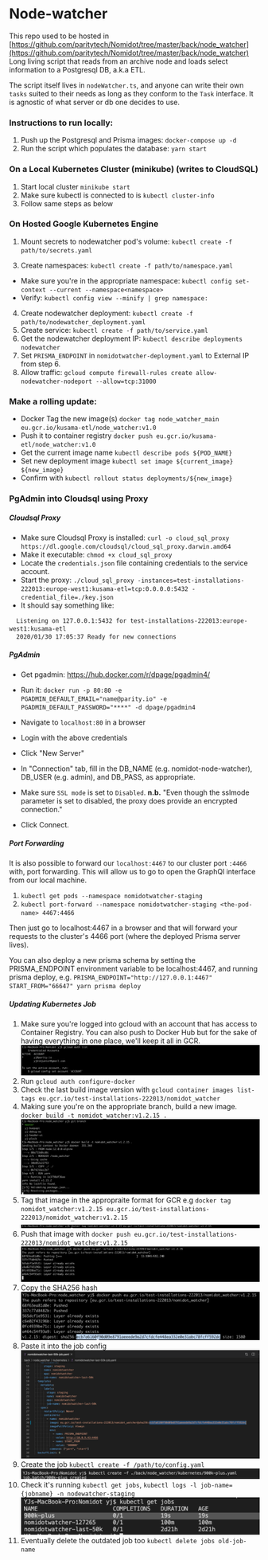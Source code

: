 # Node-watcher
This repo used to be hosted in [https://github.com/paritytech/Nomidot/tree/master/back/node_watcher](https://github.com/paritytech/Nomidot/tree/master/back/node_watcher)
Long living script that reads from an archive node and loads select information to a Postgresql DB, a.k.a ETL.

The script itself lives in `nodeWatcher.ts`, and anyone can write their own `tasks` suited to their needs as long as they conform to the `Task` interface. It is agnostic of what server or db one decides to use.

### Instructions to run locally:
1. Push up the Postgresql and Prisma images: `docker-compose up -d`
2. Run the script which populates the database: `yarn start`

### On a Local Kubernetes Cluster (minikube) (writes to CloudSQL)
1. Start local cluster `minikube start`
2. Make sure kubectl is connected to is `kubectl cluster-info`
3. Follow same steps as below

### On Hosted Google Kubernetes Engine
1. Mount secrets to nodewatcher pod's volume: `kubectl create -f path/to/secrets.yaml`
<!-- 2. Mount configmaps to cluster: `kubectl create -f path/to/configmaps.yaml` -->
3. Create namespaces: `kubectl create -f path/to/namespace.yaml`
  - Make sure you're in the appropriate namespace: `kubectl config set-context --current --namespace<namespace>`
  - Verify: `kubectl config view --minify | grep namespace:`
4. Create nodewatcher deployment: `kubectl create -f path/to/nodewatcher_deployment.yaml`
5. Create service: `kubectl create -f path/to/service.yaml`
6. Get the nodewatcher deployment IP: `kubectl describe deployments nodewatcher` 
7. Set `PRISMA_ENDPOINT` in `nomidotwatcher-deployment.yaml` to External IP from step 6.
8. Allow traffic: `gcloud compute firewall-rules create allow-nodewatcher-nodeport --allow=tcp:31000`

### Make a rolling update:
  - Docker Tag the new image(s) `docker tag node_watcher_main eu.gcr.io/kusama-etl/node_watcher:v1.0`
  - Push it to container registry `docker push eu.gcr.io/kusama-etl/node_watcher:v1.0`
  - Get the current image name `kubectl describe pods ${POD_NAME}`
  - Set new deployment image `kubectl set image ${current_image} ${new_image}`
  - Confirm with `kubectl rollout status deployments/${new_image}`

### PgAdmin into Cloudsql using Proxy

##### Cloudsql Proxy
  - Make sure Cloudsql Proxy is installed: `curl -o cloud_sql_proxy https://dl.google.com/cloudsql/cloud_sql_proxy.darwin.amd64`
  - Make it executable: `chmod +x cloud_sql_proxy`
  - Locate the `credentials.json` file containing credentials to the service account.
  - Start the proxy: `./cloud_sql_proxy -instances=test-installations-222013:europe-west1:kusama-etl=tcp:0.0.0.0:5432 -credential_file=./key.json`
  - It should say something like:
  ```
    Listening on 127.0.0.1:5432 for test-installations-222013:europe-west1:kusama-etl
    2020/01/30 17:05:37 Ready for new connections
  ```

##### PgAdmin
  - Get pgadmin: https://hub.docker.com/r/dpage/pgadmin4/
  - Run it: `docker run -p 80:80 -e PGADMIN_DEFAULT_EMAIL="name@parity.io" -e PGADMIN_DEFAULT_PASSWORD="****" -d dpage/pgadmin4`
  - Navigate to `localhost:80` in a browser
  - Login with the above credentials
  - Click "New Server"
  - In "Connection" tab, fill in the DB_NAME (e.g. nomidot-node-watcher), DB_USER (e.g. admin), and DB_PASS, as appropriate.
  - Make sure `SSL mode` is set to `Disabled`. **n.b.** "Even though the sslmode parameter is set to disabled, the proxy does provide an encrypted connection."

  - Click Connect.

##### Port Forwarding
It is also possible to forward our `localhost:4467` to our cluster port `:4466` with, port forwarding. This will allow us to go to open the GraphQl interface from our local machine.

1. `kubectl get pods --namespace nomidotwatcher-staging`
2. `kubectl port-forward --namespace nomidotwatcher-staging <the-pod-name> 4467:4466`

Then just go to localhost:4467 in a browser and that will forward your requests to the cluster's 4466 port (where the deployed Prisma server lives).

You can also deploy a new prisma schema by setting the PRISMA_ENDPOINT environment variable to be localhost:4467, and running prisma deploy, e.g. `PRISMA_ENDPOINT="http://127.0.0.1:4467" START_FROM="66647" yarn prisma deploy`

##### Updating Kubernetes Job
1. Make sure you're logged into gcloud with an account that has access to Container Registry. You can also push to Docker Hub but for the sake of having everything in one place, we'll keep it all in GCR.
![gcloud auth list](images/1.gcloudauthlist.png)
2. Run `gcloud auth configure-docker`
3. Check the last build image version with `gcloud container images list-tags eu.gcr.io/test-installations-222013/nomidot_watcher`
4. Making sure you're on the appropriate branch, build a new image. `docker build -t nomidot_watcher:v1.2.15 .`
![docker build...](images/3.dockerbuild.png)
5. Tag that image in the appropraite format for GCR e.g `docker tag nomidot_watcher:v1.2.15 eu.gcr.io/test-installations-222013/nomidot_watcher:v1.2.15`
![docker tag](images/5.dockertag.png)
6. Push that image with `docker push eu.gcr.io/test-installations-222013/nomidot_watcher:v1.2.15`
![docker push...](images/6.dockerpush.png)
7. Copy the SHA256 hash
![copy sha...](images/7.copysha.png)
8. Paste it into the job config
![paste sha...](images/8.pastesha.png)
9. Create the job `kubectl create -f /path/to/config.yaml`
![k8 create job](images/9.k8create.png)
10. Check it's running `kubectl get jobs`, `kubectl logs -l job-name={jobname} -n nodewatcher-staging`
![k8 check job](images/10.k8check.png)
11. Eventually delete the outdated job too `kubectl delete jobs old-job-name`
